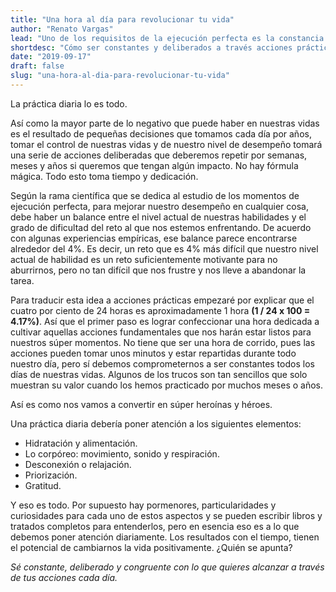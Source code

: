 ```yaml
---
title: "Una hora al día para revolucionar tu vida"
author: "Renato Vargas"
lead: "Uno de los requisitos de la ejecución perfecta es la constancia. Las prácticas que nos pueden llevar a ser mejores solo muestran su valor después de repetirlas por algún tiempo. ¿Qué podemos hacer para diseñar una práctica diaria efectiva que nos lleve a tener más momentos de ejecución perfecta a voluntad?"
shortdesc: "Cómo ser constantes y deliberados a través acciones prácticas diarias."
date: "2019-09-17"
draft: false
slug: "una-hora-al-dia-para-revolucionar-tu-vida"
---
```

La práctica diaria lo es todo.

Así como la mayor parte de lo negativo que puede haber en nuestras vidas es el resultado de pequeñas decisiones que tomamos cada día por años, tomar el control de nuestras vidas y de nuestro nivel de desempeño tomará una serie de acciones deliberadas que deberemos repetir por semanas, meses y años si queremos que tengan algún impacto. No hay fórmula mágica. Todo esto toma tiempo y dedicación.

Según la rama científica que se dedica al estudio de los momentos de ejecución perfecta, para mejorar nuestro desempeño en cualquier cosa, debe haber un balance entre el nivel actual de nuestras habilidades y el grado de dificultad del reto al que nos estemos enfrentando. De acuerdo con algunas experiencias empíricas, ese balance parece encontrarse alrededor del 4%. Es decir, un reto que es 4% más difícil que nuestro nivel actual de habilidad es un reto suficientemente motivante para no aburrirnos, pero no tan difícil que nos frustre y nos lleve a abandonar la tarea.

Para traducir esta idea a acciones prácticas empezaré por explicar que el cuatro por ciento de 24 horas es aproximadamente 1 hora **(1 / 24 x 100 = 4.17%)**. Así que el primer paso es lograr confeccionar una hora dedicada a cultivar aquellas acciones fundamentales que nos harán estar listos para nuestros súper momentos. No tiene que ser una hora de corrido, pues las acciones pueden tomar unos minutos y estar repartidas durante todo nuestro día, pero sí debemos comprometernos a ser constantes todos los días de nuestras vidas. Algunos de los trucos son tan sencillos que solo muestran su valor cuando los hemos practicado por muchos meses o años.

Así es como nos vamos a convertir en súper heroínas y héroes.

Una práctica diaria debería poner atención a los siguientes elementos:

* Hidratación y alimentación.
* Lo corpóreo: movimiento, sonido y respiración.
* Desconexión o relajación.
* Priorización.
* Gratitud.

Y eso es todo. Por supuesto hay pormenores, particularidades y curiosidades para cada uno de estos aspectos y se pueden escribir libros y tratados completos para entenderlos, pero en esencia eso es a lo que debemos poner atención diariamente. Los resultados con el tiempo, tienen el potencial de cambiarnos la vida positivamente. ¿Quién se apunta?

*Sé constante, deliberado y congruente con lo que quieres alcanzar a través de tus acciones cada día.*
